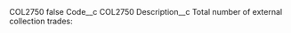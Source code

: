 <?xml version="1.0" encoding="UTF-8"?>
<CustomMetadata xmlns="http://soap.sforce.com/2006/04/metadata" xmlns:xsi="http://www.w3.org/2001/XMLSchema-instance" xmlns:xsd="http://www.w3.org/2001/XMLSchema">
    <label>COL2750</label>
    <protected>false</protected>
    <values>
        <field>Code__c</field>
        <value xsi:type="xsd:string">COL2750</value>
    </values>
    <values>
        <field>Description__c</field>
        <value xsi:type="xsd:string">Total number of external collection trades:</value>
    </values>
</CustomMetadata>
